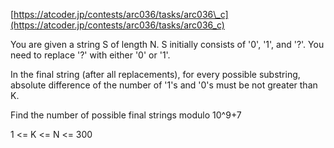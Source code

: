 [https://atcoder.jp/contests/arc036/tasks/arc036\_c](https://atcoder.jp/contests/arc036/tasks/arc036_c)

You are given a string S of length N. S initially consists of '0', '1', and '?'. You need to replace '?' with either '0' or '1'.

In the final string (after all replacements), for every possible substring, absolute difference of the number of '1's and '0's must be not greater than K. 

Find the number of possible final strings modulo 10^9+7

1 <= K <= N <= 300
